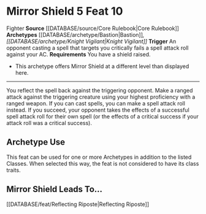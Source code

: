 ﻿---
actions: '[reaction]'
feat: Mirror Shield
id: '404'
leads_to: '[[DATABASE/feat/Reflecting Riposte|Reflecting Riposte]]'
level: '10'
name: Mirror Shield
rarity: Common
requirement: You have a shield raised.
source: '[[DATABASE/source/Core Rulebook|Core Rulebook]]'
trait:
- '[[DATABASE/trait/Fighter|Fighter]]'
trigger: An opponent casting a spell that targets you critically fails a spell attack
  roll against your AC.
type: Feat

---
# Mirror Shield <span class="action-icon">5</span> <span class="item-type">Feat 10</span>

<span class="item-trait">Fighter</span>
**Source** [[DATABASE/source/Core Rulebook|Core Rulebook]] 
**Archetypes** [[DATABASE/archetype/Bastion|Bastion]]*, [[DATABASE/archetype/Knight Vigilant|Knight Vigilant]]*
**Trigger** An opponent casting a spell that targets you critically fails a spell attack roll against your AC.
**Requirements** You have a shield raised.
* This archetype offers Mirror Shield at a different level than displayed here.

---
You reflect the spell back against the triggering opponent. Make a ranged attack against the triggering creature using your highest proficiency with a ranged weapon. If you can cast spells, you can make a spell attack roll instead. If you succeed, your opponent takes the effects of a successful spell attack roll for their own spell (or the effects of a critical success if your attack roll was a critical success).

## Archetype Use

This feat can be used for one or more Archetypes in addition to the listed Classes. When selected this way, the feat is not considered to have its class traits.

## Mirror Shield Leads To...

[[DATABASE/feat/Reflecting Riposte|Reflecting Riposte]]